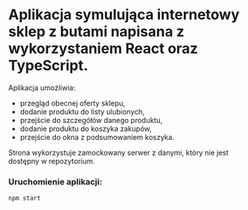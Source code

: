 # Aplikacja symulująca internetowy sklep z butami napisana z wykorzystaniem React oraz TypeScript. 

Aplikacja umożliwia:
- przegląd obecnej oferty sklepu,
- dodanie produktu do listy ulubionych,
- przejście do szczegółów danego produktu,
- dodanie produktu do koszyka zakupów,
- przejście do okna z podsumowaniem koszyka.

Strona wykorzystuje zamockowany serwer z danymi, który nie jest dostępny w repozytorium.

### Uruchomienie aplikacji:
`npm start`


